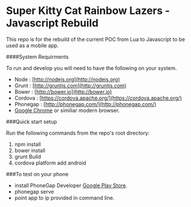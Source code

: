 Super Kitty Cat Rainbow Lazers - Javascript Rebuild
==============
This repo is for the rebuild of the current POC from Lua to Javascript to be used as a mobile app.

####System Requirments

To run and develop you will need to have the following on your system.
* Node : [http://nodejs.org](http://nodejs.org)
* Grunt : [http://gruntjs.com](http://gruntjs.com)
* Bower : [http://bower.io](http://bower.io)
* Cordova : [https://cordova.apache.org/](https://cordova.apache.org/)
* Phonegap : [http://phonegap.com/](http://phonegap.com/)
* [Google Chrome](http://www.google.com/chrome/) or similiar modern browser.

###Quick start setup

Run the following commands from the repo's root directory:

1. npm install
2. bower install
3. grunt Build
4. cordova platform add android

###To test on your phone
* install PhoneGap Developer [Google Play Store](https://play.google.com/store/apps/details?id=com.adobe.phonegap.app).
* phonegap serve
* point app to ip provided in command line.

